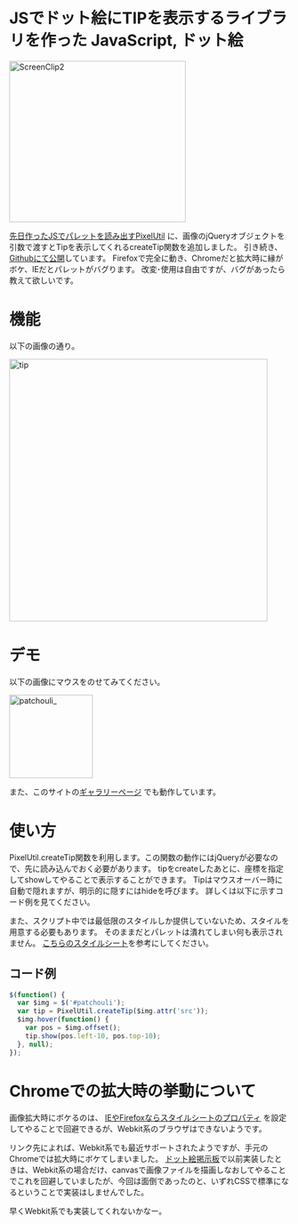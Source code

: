 JSでドット絵にTIPを表示するライブラリを作った
JavaScript, ドット絵
=====
<a href="http://manaten.net/wp-content/uploads/2013/04/ScreenClip2.png"><img src="http://manaten.net/wp-content/uploads/2013/04/ScreenClip2.png" alt="ScreenClip2" width="317" height="290" class="aligncenter size-full wp-image-416" /></a>


[先日作ったJSでパレットを読み出すPixelUtil](http://manaten.net/archives/310)
に、画像のjQueryオブジェクトを引数で渡すとTipを表示してくれるcreateTip関数を追加しました。
引き続き、[Githubにて公開](https://github.com/manaten/misc/blob/master/pixel_util/pixel_util.js)しています。
Firefoxで完全に動き、Chromeだと拡大時に縁がボケ、IEだとパレットがバグります。
改変･使用は自由ですが、バグがあったら教えて欲しいです。

<!--more-->

# 機能
以下の画像の通り。

<a href="http://manaten.net/wp-content/uploads/2013/04/tip.png"><img src="http://manaten.net/wp-content/uploads/2013/04/tip.png" alt="tip" width="464" height="472" class="aligncenter size-full wp-image-366" /></a>


# デモ
以下の画像にマウスをのせてみてください。

<a href="http://manaten.net/wp-content/uploads/2013/04/patchouli_.gif"><img src="http://manaten.net/wp-content/uploads/2013/04/patchouli_.gif" alt="patchouli_" width="150" height="150" class="aligncenter size-full wp-image-285" id="patchouli" /></a>

<div>
<script type="text/javascript" src="http://ajax.googleapis.com/ajax/libs/jquery/1.9.1/jquery.min.js"></script>
<script type='text/javascript' src="/misc/pixel_util/pixel_util.js"></script>
<script type='text/javascript'>
$(function() {
  var $img = $('#patchouli');
  var tip = PixelUtil.createTip($img.attr('src'));
  $img.hover(function() {
    var pos = $img.offset();
    tip.show(pos.left-10, pos.top-10);
  }, null);
});
</script></div>

また、このサイトの[ギャラリーページ](http://manaten.net/gallery) でも動作しています。

# 使い方
PixelUtil.createTip関数を利用します。この関数の動作にはjQueryが必要なので、先に読み込んでおく必要があります。
tipをcreateしたあとに、座標を指定してshowしてやることで表示することができます。
Tipはマウスオーバー時に自動で隠れますが、明示的に隠すにはhideを呼びます。
詳しくは以下に示すコード例を見てください。


また、スクリプト中では最低限のスタイルしか提供していないため、スタイルを用意する必要もあります。
そのままだとパレットは潰れてしまい何も表示されません。
[こちらのスタイルシート](https://github.com/manaten/misc/blob/master/css/pixel_tip.css)を参考にしてください。

## コード例
```javascript
$(function() {
  var $img = $('#patchouli');
  var tip = PixelUtil.createTip($img.attr('src'));
  $img.hover(function() {
    var pos = $img.offset();
    tip.show(pos.left-10, pos.top-10);
  }, null);
});
```

# Chromeでの拡大時の挙動について
画像拡大時にボケるのは、
[IEやFirefoxならスタイルシートのプロパティ](https://developer.mozilla.org/en-US/docs/CSS/image-rendering)
を設定してやることで回避できるが、Webkit系のブラウザはできないようです。


リンク先によれば、Webkit系でも最近サポートされたようですが、手元のChromeでは拡大時にボケてしまいました。
[ドット絵掲示板](http://dot.manaten.net)で以前実装したときは、Webkit系の場合だけ、canvasで画像ファイルを描画しなおしてやることでこれを回避していましたが、今回は面倒であったのと、いずれCSSで標準になるということで実装はしませんでした。


早くWebkit系でも実装してくれないかなー。
